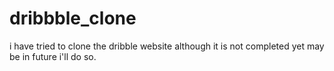 # dribbble_clone
i have tried to clone the dribble website although it is not completed yet may be in future i'll do so.

